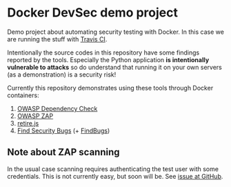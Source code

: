 # Docker DevSec demo project

Demo project about automating security testing with Docker. In this case we are running the stuff with [Travis CI](https://travis-ci.org/).

Intentionally the source codes in this repository have some findings reported by the tools. Especially the Python application **is intentionally vulnerable to attacks** so do understand that running it on your own servers (as a demonstration) is a security risk!


Currently this repository demonstrates using these tools through Docker containers:

1. [OWASP Dependency Check](https://www.owasp.org/index.php/OWASP_Dependency_Check)
2. [OWASP ZAP](owasp.org/index.php/OWASP_Zed_Attack_Proxy_Project)
3. [retire.js](https://retirejs.github.io/retire.js/)
4. [Find Security Bugs](http://find-sec-bugs.github.io/) (+ [FindBugs](http://findbugs.sourceforge.net/))


## Note about ZAP scanning

In the usual case scanning requires authenticating the test user with some credentials. This is not currently easy, but soon will be. See [issue at GitHub](https://github.com/Grunny/zap-cli/issues/7).

